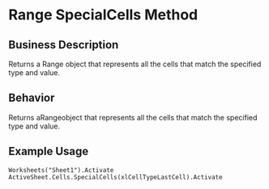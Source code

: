 # Range SpecialCells Method

## Business Description
Returns a Range object that represents all the cells that match the specified type and value.

## Behavior
Returns aRangeobject that represents all the cells that match the specified type and value.

## Example Usage
```vba
Worksheets("Sheet1").Activate 
ActiveSheet.Cells.SpecialCells(xlCellTypeLastCell).Activate
```